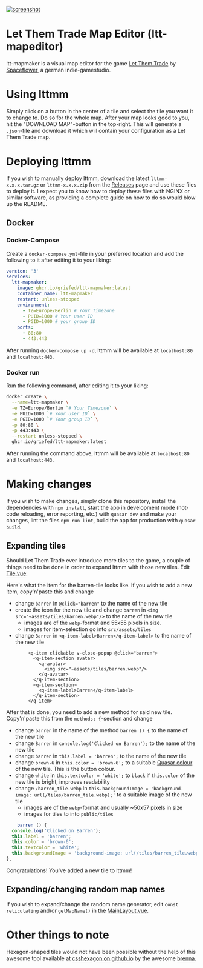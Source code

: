 [![screenshot](https://i.griefed.de/images/2021/09/18/image.png)](https://store.steampowered.com/app/1313290/Let_Them_Trade/)

# Let Them Trade Map Editor (ltt-mapeditor)

ltt-mapmaker is a visual map editor for the game [Let Them Trade](https://store.steampowered.com/app/1313290/Let_Them_Trade/) by [Spaceflower](https://spaceflower.de/), a german indie-gamestudio.

# Using lttmm

Simply click on a button in the center of a tile and select the tile you want it to change to. Do so for the whole map.
After your map looks good to you, hit the "DOWNLOAD MAP"-button in the top-right. This will generate a `.json`-file and
download it which will contain your configuration as a Let Them Trade map.

# Deploying lttmm

If you wish to manually deploy lttmm, download the latest `lttmm-x.x.x.tar.gz` or `lttmm-x.x.x.zip` from the
[Releases](https://github.com/Griefed/ltt-mapmaker/releases/latest) page and use these files to deploy it. I expect you
to know how to deploy these files with NGINX or similar software, as providing a complete guide on how to do so would
blow up the README.

## Docker

### Docker-Compose

Create a `docker-compose.yml`-file in your preferred location and add the following to it after editing it to your liking:

```yml
version: '3'
services:
  ltt-mapmaker:
    image: ghcr.io/griefed/ltt-mapmaker:latest
    container_name: ltt-mapmaker
    restart: unless-stopped
    environment:
      - TZ=Europe/Berlin # Your Timezone
      - PUID=1000 # Your user ID
      - PGID=1000 # your group ID
    ports:
      - 80:80
      - 443:443
```

After running `docker-compose up -d`, lttmm will be available at `localhost:80` and `localhost:443`.

### Docker run

Run the following command, after editing it to your liking:

```bash
docker create \
  --name=ltt-mapmaker \
  -e TZ=Europe/Berlin `# Your Timezone` \
  -e PUID=1000 `# Your user ID` \
  -e PGID=1000 `# Your group ID` \
  -p 80:80 \
  -p 443:443 \
  --restart unless-stopped \
  ghcr.io/griefed/ltt-mapmaker:latest
```

After running the command above, lttmm will be available at `localhost:80` and `localhost:443`.

# Making changes

If you wish to make changes, simply clone this repository, install the dependencies with `npm install`,
start the app in development mode (hot-code reloading, error reporting, etc.) with `quasar dev` and make your changes,
lint the files `npm run lint`, build the app for production with `quasar build`.

## Expanding tiles

Should Let Them Trade ever introduce more tiles to the game, a couple of things need to be done in order to expand lttmm
with those new tiles. Edit [Tile.vue](https://github.com/Griefed/ltt-mapmaker/blob/c614876316d5216690c3a2dd5ae2d05974965f16/src/components/Tile.vue):

Here's what the item for the barren-tile looks like. If you wish to add a new item, copy'n'paste this and change

  - change `barren` in `@click="barren"` to the name of the new tile
  - create the icon for the new tile and change `barren` in `<img src="~assets/tiles/barren.webp"/>` to the name of the new tile
      - images are of the `webp`-format and 55x55 pixels in size.
      - images for item-selection go into `src/assets/tiles`
  - change `Barren` in `<q-item-label>Barren</q-item-label>` to the name of the new tile

```vue
        <q-item clickable v-close-popup @click="barren">
          <q-item-section avatar>
            <q-avatar>
              <img src="~assets/tiles/barren.webp"/>
            </q-avatar>
          </q-item-section>
          <q-item-section>
            <q-item-label>Barren</q-item-label>
          </q-item-section>
        </q-item>
```

After that is done, you need to add a new method for said new tile. Copy'n'paste this from the `methods: {`-section and change

  - change `barren` in the name of the method `barren () {` to the name of the new tile
  - change `Barren` in `console.log('Clicked on Barren');` to the name of the new tile
  - change `barren` in `this.label = 'barren';` to the name of the new tile
  - change `brown-6` in `this.color = 'brown-6';` to a suitable [Quasar colour](https://quasar.dev/style/color-palette#color-list) of the new tile. This is the button colour.
  - change `white` in `this.textcolor = 'white';` to `black` if `this.color` of the new tile is bright, improves readability
  - change `/barren_tile.webp` in `this.backgroundImage = 'background-image: url(/tiles/barren_tile.webp);'` to a suitable image of the new tile
      - images are of the `webp`-format and usually ~50x57 pixels in size
      - images for tiles to into `public/tiles`

```js
    barren () {
  console.log('Clicked on Barren');
  this.label = 'barren';
  this.color = 'brown-6';
  this.textcolor = 'white';
  this.backgroundImage = 'background-image: url(/tiles/barren_tile.webp);'
},
```

Congratulations! You've added a new tile to lttmm!

## Expanding/changing random map names

If you wish to expand/change the random name generator, edit `const reticulating` and/or `getMapName()` in the [MainLayout.vue](https://github.com/Griefed/ltt-mapmaker/blob/c614876316d5216690c3a2dd5ae2d05974965f16/src/layouts/MainLayout.vue).

# Other things to note

Hexagon-shaped tiles would not have been possible without the help of this awesome tool available at [csshexagon on github.io](https://brenna.github.io/csshexagon/)
by the awesome [brenna](https://github.com/brenna).

